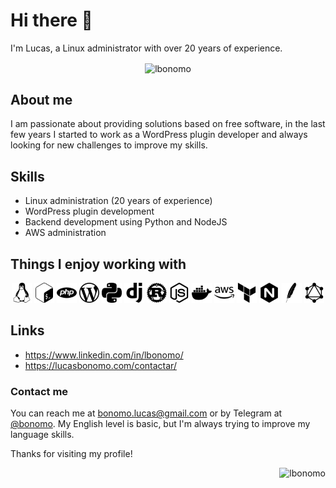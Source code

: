 # Hi there 👋

I'm Lucas, a Linux administrator with over 20 years of experience.

<!--
<p align="center">
    <img align="left" src="https://github-readme-stats.vercel.app/api/top-langs?username=lbonomo&show_icons=true&locale=en&layout=compact" alt="lbonomo" />
</p>
-->

<p align="center">
    <img align="center" src="https://github-readme-stats.vercel.app/api?username=lbonomo&show_icons=true&locale=en" alt="lbonomo" />
</p>

## About me

I am passionate about providing solutions based on free software, in the last few years I started to work as a WordPress plugin developer and always looking for new challenges to improve my skills.

## Skills

 - Linux administration (20 years of experience)
 - WordPress plugin development
 - Backend development using Python and NodeJS
 - AWS administration

## Things I enjoy working with

<!-- https://simpleicons.org/ -->

<p align="center">
    <img alt="linux" src="./assets/images/linux.svg" style="max-width: 100%;" height=32px;/>
    <img alt="bash" src="./assets/images/gnubash.svg" style="max-width: 100%;" height=32px;/>
    <img alt="php" src="./assets/images/php.svg" style="max-width: 100%;" height=32px;/>
    <img alt="wordpress" src="./assets/images/wordpress.svg" style="max-width: 100%;" height=32px;/>
    <img alt="python" src="./assets/images/python.svg" style="max-width: 100%;" height=32px;/>
    <img alt="django"  src="./assets/images/django.svg" style="max-width: 100%;" height=32px;/>
    <img alt="rust" src="./assets/images/rust.svg" style="max-width: 100%;" height=32px;/>
    <img alt="node.js" src="./assets/images/nodedotjs.svg" style="max-width: 100%;" height=32px;/>
    <img alt="docker" src="./assets/images/docker.svg" style="max-width: 100%;" height=32px;/>
    <img alt="aws" src="./assets/images/amazonaws.svg" style="max-width: 100%;" height=32px;/>
    <img alt="terraform" src="./assets/images/terraform.svg" style="max-width: 100%;" height=32px;/>
    <img alt="nginx" src="./assets/images/nginx.svg" style="max-width: 100%;" height=32px;/>
    <img alt="apache" src="./assets/images/apache.svg" style="max-width: 100%;" height=32px;/>
    <img alt="graphql" src="./assets/images/graphql.svg" style="max-width: 100%;" height=32px;/>
    <!--
    <img alt="" src="./assets/images/" style="max-width: 100%;" height=32px;/>
    <img alt="" src="./assets/images/" style="max-width: 100%;" height=32px;/>
    -->
</p>

<!-- ## Projects

Here are some of my recent projects:

    [Project 1 name and link]
    [Project 2 name and link]
    [Project 3 name and link] 
-->

## Links
- https://www.linkedin.com/in/lbonomo/
- https://lucasbonomo.com/contactar/

### Contact me

You can reach me at [bonomo.lucas@gmail.com](mailto:bonomo.lucas@gmail.com) or by Telegram at [@bonomo](https://t.me/lbonomo). My English level is basic, but I'm always trying to improve my language skills.

Thanks for visiting my profile!

<p align="right">
    <img src="https://komarev.com/ghpvc/?username=lbonomo&label=Profile%20views&color=0e75b6&style=flat" alt="lbonomo" />
</p>